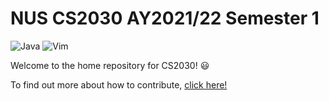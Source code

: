 # NUS CS2030 AY2021/22 Semester 1
![Java](https://img.shields.io/badge/java-%23ED8B00.svg?&style=for-the-badge&logo=java&logoColor=white)
![Vim](https://img.shields.io/badge/VIM-%2311AB00.svg?style=for-the-badge&logo=vim&logoColor=white)

Welcome to the home repository for CS2030! 😃

To find out more about how to contribute, [click here!](https://github.com/nus-cs2030/2122-s1/wiki)
